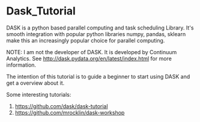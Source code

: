 # Dask_Tutorial
DASK is a python based parallel computing and task scheduling Library. 
It's smooth integration with popular python libraries numpy, pandas, sklearn make this an increasingly popular choice for parallel computing. 

NOTE: I am not the developer of DASK. It is developed by Continuum Analytics. See http://dask.pydata.org/en/latest/index.html for more information.

The intention of this tutorial is to guide a beginner to start using DASK and get a overview about it.

Some interesting tutorials: 
 1. https://github.com/dask/dask-tutorial
 2. https://github.com/mrocklin/dask-workshop

